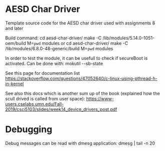 # AESD Char Driver

Template source code for the AESD char driver used with assignments 8 and later

Build command:
 cd aesd-char-driver/
 make -C /lib/modules/5.14.0-1051-oem/build M=`pwd` modules
or
 cd aesd-char-driver/
 make -C /lib/modules/6.8.0-48-generic/build M=`pwd` modules

In order to test the module, it can be usefull to check if secureBoot is activated. Can be done with:
 mokutil --sb-state

See this page for documentation list
https://stackoverflow.com/questions/47052640/c-linux-using-pthread-h-in-kernel

See also this docs which is another sum up of the book (explained how the scull drived is called from user space):
https://www-users.cselabs.umn.edu/Fall-2019/csci5103/slides/week14_device_drivers_post.pdf

# Debugging

Debug messages can be read with dmesg application: 
 dmesg | tail -n 20
